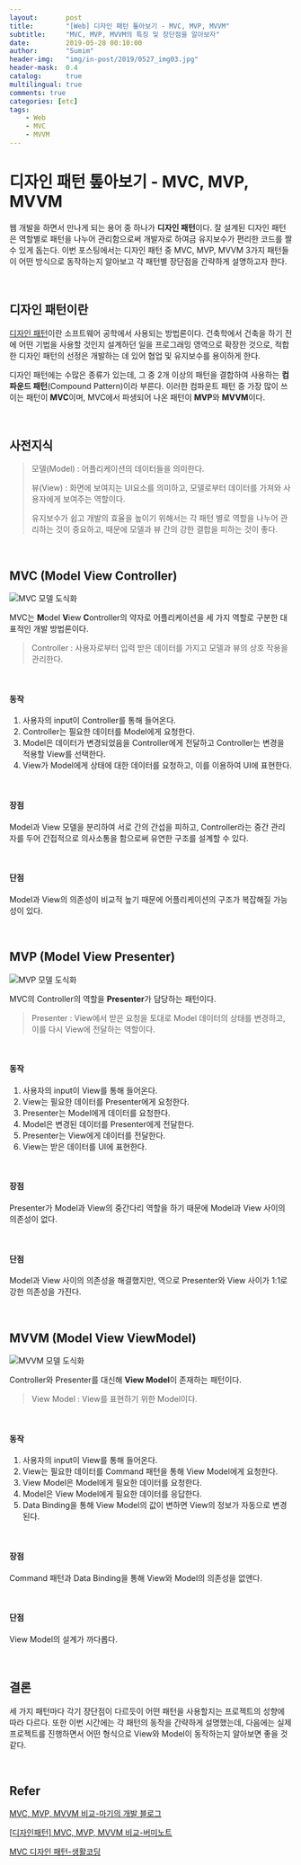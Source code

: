 ```yaml
---
layout:       post
title:        "[Web] 디자인 패턴 톺아보기 - MVC, MVP, MVVM"
subtitle:     "MVC, MVP, MVVM의 특징 및 장단점을 알아보자"
date:         2019-05-28 00:10:00
author:       "Sumim"
header-img:   "img/in-post/2019/0527_img03.jpg"
header-mask:  0.4
catalog:      true
multilingual: true
comments: true
categories: [etc]
tags:
    - Web
    - MVC
    - MVVM
---
```


# 디자인 패턴 톺아보기 - MVC, MVP, MVVM

웹 개발을 하면서 만나게 되는 용어 중 하나가 **디자인 패턴**이다. 잘 설계된 디자인 패턴은 역할별로 패턴을 나누어 관리함으로써 개발자로 하여금 유지보수가 편리한 코드를 짤 수 있게 돕는다. 이번 포스팅에서는 디자인 패턴 중 MVC, MVP, MVVM 3가지 패턴들이 어떤 방식으로 동작하는지 알아보고 각 패턴별 장단점을 간략하게 설명하고자 한다.

<br>

## 디자인 패턴이란

[디자인 패턴]([https://ko.wikipedia.org/wiki/%EB%94%94%EC%9E%90%EC%9D%B8_%ED%8C%A8%ED%84%B4](https://ko.wikipedia.org/wiki/디자인_패턴))이란 소프트웨어 공학에서 사용되는 방법론이다. 건축학에서 건축을 하기 전에 어떤 기법을 사용할 것인지 설계하던 일을 프로그래밍 영역으로 확장한 것으로, 적합한 디자인 패턴의 선정은 개발하는 데 있어 협업 및 유지보수를 용이하게 한다.

디자인 패턴에는 수많은 종류가 있는데, 그 중 2개 이상의 패턴을 결합하여 사용하는 **컴파운드 패턴**(Compound Pattern)이라 부른다. 이러한 컴파운트 패턴 중 가장 많이 쓰이는 패턴이 **MVC**이며, MVC에서 파생되어 나온 패턴이 **MVP**와 **MVVM**이다. 

<br>

## 사전지식

> 모델(Model) : 어플리케이션의 데이터들을 의미한다.
>
> 뷰(View) : 화면에 보여지는 UI요소를 의미하고, 모델로부터 데이터를 가져와 사용자에게 보여주는 역할이다.
>
> 유지보수가 쉽고 개발의 효율을 높이기 위해서는 각 패턴 별로 역할을 나누어 관리하는 것이 중요하고, 때문에 모델과 뷰 간의 강한 결합을 피하는 것이 좋다.

<br>

## MVC (Model View Controller)

![MVC 모델 도식화](https://sumim00.github.io/img/in-post/2019/0527_img01.jpg)

MVC는 **M**odel **V**iew **C**ontroller의 약자로 어플리케이션을 세 가지 역할로 구분한 대표적인 개발 방법론이다. 

> Controller : 사용자로부터 입력 받은 데이터를 가지고 모델과 뷰의 상호 작용을 관리한다.

<br>

#### 동작

1. 사용자의 input이 Controller를 통해 들어온다.
2. Controller는 필요한 데이터를 Model에게 요청한다.
3. Model은 데이터가 변경되었음을 Controller에게 전달하고 Controller는 변경을 적용할 View를 선택한다.
4. View가 Model에게 상태에 대한 데이터를 요청하고, 이를 이용하여 UI에 표현한다.

<br>

#### 장점

Model과 View 모델을 분리하여 서로 간의 간섭을 피하고, Controller라는 중간 관리자를 두어 간접적으로 의사소통을 함으로써 유연한 구조를 설계할 수 있다.

<br>

#### 단점

Model과 View의 의존성이 비교적 높기 때문에 어플리케이션의 구조가 복잡해질 가능성이 있다.

<br>

## MVP (Model View Presenter)

![MVP 모델 도식화](https://sumim00.github.io/img/in-post/2019/0527_img02.jpg)

MVC의 Controller의 역할을 **Presenter**가 담당하는 패턴이다.

> Presenter : View에서 받은 요청을 토대로 Model 데이터의 상태를 변경하고, 이를 다시 View에 전달하는 역할이다.

<br>

#### 동작

1. 사용자의 input이 View를 통해 들어온다.
2. View는 필요한 데이터를 Presenter에게 요청한다.
3. Presenter는 Model에게 데이터를 요청한다.
4. Model은 변경된 데이터를 Presenter에게 전달한다.
5. Presenter는 View에게 데이터를 전달한다.
6. View는 받은 데이터를 UI에 표현한다.

<br>

#### 장점

Presenter가 Model과 View의 중간다리 역할을 하기 때문에 Model과 View 사이의 의존성이 없다.

<br>

#### 단점

Model과 View 사이의 의존성을 해결했지만, 역으로 Presenter와 View 사이가 1:1로 강한 의존성을 가진다.

<br>

## MVVM (Model View ViewModel)

![MVVM 모델 도식화](https://sumim00.github.io/img/in-post/2019/0527_img03.jpg)

Controller와 Presenter를 대신해 **View Model**이 존재하는 패턴이다.

>  View Model : View를 표현하기 위한 Model이다. 

<br>

#### 동작

1. 사용자의 input이 View를 통해 들어온다.
2. View는 필요한 데이터를 Command 패턴을 통해 View Model에게 요청한다.
3. View Model은 Model에게 필요한 데이터를 요청한다.
4. Model은 View Model에게 필요한 데이터를 응답한다.
5. Data Binding을 통해 View Model의 값이 변하면 View의 정보가 자동으로 변경된다.

<br>

#### 장점

Command 패턴과 Data Binding을 통해 View와 Model의 의존성을 없앤다.

<br>

#### 단점

View Model의 설계가 까다롭다.



<br>

## 결론

세 가지 패턴마다 각기 장단점이 다르듯이 어떤 패턴을 사용할지는 프로젝트의 성향에 따라 다르다. 또한 이번 시간에는 각 패턴의 동작을 간략하게 설명했는데, 다음에는 실제 프로젝트를 진행하면서 어떤 형식으로 View와 Model이 동작하는지 알아보면 좋을 것 같다.

<br>

## Refer

[MVC, MVP, MVVM 비교-마기의 개발 블로그](https://magi82.github.io/android-mvc-mvp-mvvm/)

[[디자인패턴\] MVC, MVP, MVVM 비교-버미노트]((https://beomy.tistory.com/43))

[MVC 디자인 패턴-생활코딩](<https://opentutorials.org/course/697/3828>)